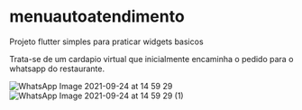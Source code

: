 # menuautoatendimento

Projeto flutter simples para praticar widgets basicos

Trata-se de um cardapio virtual que inicialmente encaminha o pedido para o whatsapp do restaurante.

![WhatsApp Image 2021-09-24 at 14 59 29](https://user-images.githubusercontent.com/47489243/134720166-7d1307f4-54a0-4bac-8f08-a8e0ce5799c7.jpeg)
![WhatsApp Image 2021-09-24 at 14 59 29 (1)](https://user-images.githubusercontent.com/47489243/134720575-e640cfa7-f812-4886-b3fe-a17cf086582d.jpeg)
